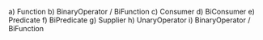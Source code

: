 a) Function
b) BinaryOperator / BiFunction
c) Consumer
d) BiConsumer
e) Predicate
f) BiPredicate
g) Supplier
h) UnaryOperator
i) BinaryOperator / BiFunction